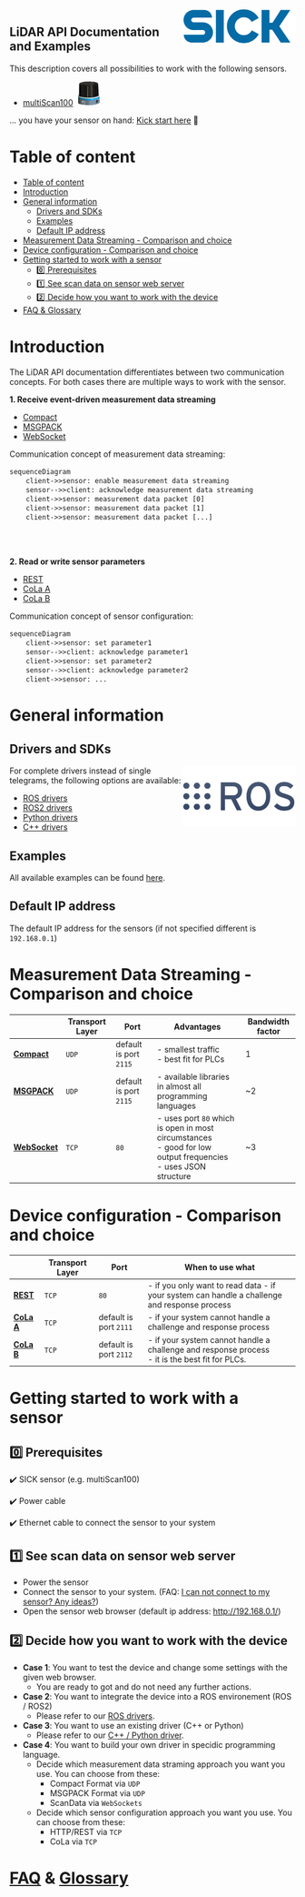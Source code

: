 <img align=right width="200" src="docs/img/sick-logo.jpg"/> 

LiDAR API Documentation and Examples
---

This description covers all possibilities to work with the following sensors. 

- [multiScan100](https://www.sick.com/de/en/search?text=multiScan)  <img style="right;"  width="45" src="docs/img/multiScan.png"/> 

... you have your sensor on hand: [Kick start here](#getting-started-to-work-with-a-sensor) :rocket:

# Table of content


- [Table of content](#table-of-content)
- [Introduction](#introduction)
- [General information](#general-information)
  - [Drivers and SDKs](#drivers-and-sdks)
  - [Examples](#examples)
  - [Default IP address](#default-ip-address)
- [Measurement Data Streaming - Comparison and choice](#measurement-data-streaming---comparison-and-choice)
- [Device  configuration - Comparison and choice](#device--configuration---comparison-and-choice)
- [Getting started to work with a sensor](#getting-started-to-work-with-a-sensor)
  - [:zero: Prerequisites](#zero-prerequisites)
  - [:one: See scan data on sensor web server](#one-see-scan-data-on-sensor-web-server)
  - [:two: Decide how you want to work with the device](#two-decide-how-you-want-to-work-with-the-device)
- [FAQ \& Glossary](#faq--glossary)


# Introduction

The LiDAR API documentation differentiates between two communication concepts. For both cases there are multiple ways to work with the sensor.

**1. Receive event-driven measurement data streaming**
  - [Compact](docs/documentation-msgpack-compact.md)
  - [MSGPACK](docs/documentation-msgpack-compact.md)
  - [WebSocket](docs/documentation-websocket.md)

Communication concept of measurement data streaming:

```mermaid
sequenceDiagram
    client->>sensor: enable measurement data streaming
    sensor-->>client: acknowledge measurement data streaming
    client->>sensor: measurement data packet [0]
    client->>sensor: measurement data packet [1]
    client->>sensor: measurement data packet [...]
```
<br/>
<br/>

**2. Read or write sensor parameters**
  - [REST](docs/documentation-rest.md)
  - [CoLa A](docs/documentation-cola.md)
  - [CoLa B](docs/documentation-cola.md)

Communication concept of sensor configuration:

```mermaid
sequenceDiagram
    client->>sensor: set parameter1
    sensor-->>client: acknowledge parameter1
    client->>sensor: set parameter2
    sensor-->>client: acknowledge parameter2
    client->>sensor: ...
```

# General information


## Drivers and SDKs

<img align=right width="200" src="docs/img/ROS-logo.png"/> 

For complete drivers instead of single telegrams, the following options are available:

- [ROS drivers](https://github.com/SICKAG/sick_scan_xd)
- [ROS2 drivers](https://github.com/SICKAG/sick_scan_xd)
- [Python drivers](https://github.com/SICKAG/sick_scan_xd)
- [C++ drivers](https://github.com/SICKAG/sick_scan_xd)

## Examples
All available examples can be found [here](examples/).


## Default IP address

The default IP address for the sensors (if not specified different is `192.168.0.1`)

# Measurement Data Streaming - Comparison and choice

|     | Transport Layer | Port | Advantages | Bandwidth factor |
| --- |---------------------- |---------------------- | ------------------------------------------------------------------------------------------------------------------------ | ---------------- |
| **[Compact](docs/documentation-msgpack-compact.md)** | `UDP` |default is port `2115` | - smallest traffic <br/> - best fit for PLCs                                                                             | 1                |
| **[MSGPACK](docs/documentation-msgpack-compact.md)** | `UDP` |default is port `2115` | - available libraries in almost all programming languages                                                                | ~2               |
| **[WebSocket](docs/documentation-websocket.md)**     | `TCP` |`80`                   | - uses port `80` which is open in most circumstances <br/> - good for low output frequencies <br/> - uses JSON structure | ~3               |


# Device  configuration - Comparison and choice

|                                          | Transport Layer | Port                   | When to use what                                                                                     |
| ---------------------------------------- | --------------- | ---------------------- | ---------------------------------------------------------------------------------------------------- |
| **[REST](docs/documentation-rest.md)**   | `TCP`           | `80`                   | - if you only want to read data - if your system can handle a challenge and response process         |
| **[CoLa A](docs/documentation-cola.md)** | `TCP`           | default is port `2111` | - if your system cannot handle a challenge and response process <br/>                                |
| **[CoLa B](docs/documentation-cola.md)** | `TCP`           | default is port `2112` | - if your system cannot handle a challenge and response process <br/> - it is the best fit for PLCs. |


# Getting started to work with a sensor

## :zero: Prerequisites 

:heavy_check_mark: SICK sensor (e.g. multiScan100)

:heavy_check_mark: Power cable 

:heavy_check_mark: Ethernet cable to connect the sensor to your system

## :one: See scan data on sensor web server

- Power the sensor
- Connect the sensor to your system. (FAQ: [I can not connect to my sensor? Any ideas?](##I-can-not-connect-to-my-sensor?-AnyIdeas?))
- Open the sensor web browser (default ip address: http://192.168.0.1/)

## :two: Decide how you want to work with the device

- **Case 1**: You want to test the device and change some settings with the given web browser.
  - You are ready to got and do not need any further actions.
- **Case 2**: You want to integrate the device into a ROS environement (ROS / ROS2)
  - Please refer to our [ROS drivers](https://github.com/SICKAG/sick_scan_xd).
- **Case 3**: You want to use an existing driver (C++ or Python)
  - Please refer to our [C++ / Python driver](https://github.com/SICKAG/sick_scan_xd).
- **Case 4**: You want to build your own driver in specidic programming language.
  - Decide which measurement data straming approach you want you use. You can choose from these:
    - Compact Format via `UDP`
    - MSGPACK Format via `UDP`
    - ScanData via `WebSockets`
  - Decide which sensor configuration approach you want you use. You can choose from these:
    - HTTP/REST via `TCP`
    - CoLa via `TCP`


# [FAQ](docs/documentation-faq.md) & [Glossary](docs/documentation-glossary.md)

